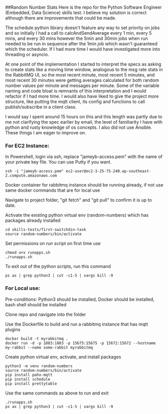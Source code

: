 ##Random Number Stats
Here is the repo for the Python Software Engineer (Embedded, Data Science) skills test. I believe my solution is correct although there are improvements that could be made. 

The schedule python library doesn't feature any way to set priority on jobs and so initially I had a call to calcAndSendAverage every 1 min, every 5 mins, and every 30 mins however the 5min and 30min jobs when run needed to be run in sequence after the 1min job which wasn't guaranteed which the scheduler. If I had more time I would have investigated more into threading or asyncio. 

At one point of the implementation I started to interpret the specs as asking to create stats like a moving time window, analogous to the msg rate stats in the RabbitMQ UI, so the most recent minute, most recent 5 minutes, and most recent 30 minutes were getting averages calculated for both random number values per minute and messages per minute. Some of the variable naming and code bloat is remnants of this interpretation and I would refactor if I had more time. I would also have liked to give the project more structure, like putting the mqtt client, its config and functions to call publish/subscribe in a client class. 

I would say I spent around 15 hours on this and this length was partly due to me not clarifying the spec earlier by email, the level of familiarity I have with python and rusty knowledge of os concepts. I also did not use Ansible. These things I am eager to improve on.
### For EC2 Instance:
In Powershell, login via ssh, replace "jameyb-access.pem" with the name of your private key file. You can use Putty if you want.
```
ssh -i "jameyb-access.pem" ec2-user@ec2-3-25-75-240.ap-southeast-2.compute.amazonaws.com
```

Docker container for rabbitmq instance should be running already, if not use same docker commands that are for local use

Navigate to project folder, "git fetch" and "git pull" to confirm it is up to date.

Activate the existing python virtual env (random-numbers) which has packages already installed
```
cd skills-tests/first-switchdin-task
source random-numbers/bin/activate
```
Set permissions on run script on first time use
```
chmod u+x runapps.sh
./runapps.sh
```
To exit out of the python scripts, run this command
```
ps ax | grep python3 | cut -c1-5 | xargs kill -9
```
### For Local use:
Pre-conditions: Python3 should be installed, Docker should be installed, bash shell should be installed

Clone repo and navigate into the folder

Use the Dockerfile to build and run a rabbitmq instance that has mqtt plugins
```
docker build -t myrabbitmq .
docker run -d -p 1883:1883 -p 15675:15675 -p 15672:15672 --hostname my-rabbit --name some-rabbit myrabbitmq
```
Create python virtual env, activate, and install packages
```
python3 -m venv random-numbers
source random-numbers/bin/activate
pip install paho-mqtt
pip install schedule
pip install prettytable
```
Use the same commands as above to run and exit
```
./runapps.sh
ps ax | grep python3 | cut -c1-5 | xargs kill -9
```

